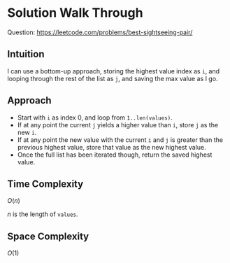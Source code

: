 # Solution Walk Through
Question: https://leetcode.com/problems/best-sightseeing-pair/

## Intuition
I can use a bottom-up approach, storing the highest value index as `i`, and looping through the rest of the list as `j`, and saving the max value as I go.

## Approach
- Start with `i` as index 0, and loop from `1..len(values)`.
- If at any point the current `j` yields a higher value than `i`, store `j` as the new `i`.
- If at any point the new value with the current `i` and `j` is greater than the previous highest value, store that value as the new highest value.
- Once the full list has been iterated though, return the saved highest value.

## Time Complexity
$O(n)$

$n$ is the length of `values`.

## Space Complexity
$O(1)$